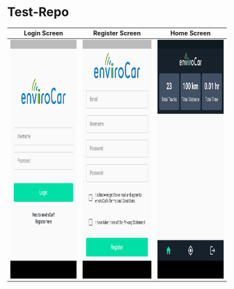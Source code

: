 # Test-Repo

|Login Screen|Register Screen|Home Screen|
|---------------------------------------------------------|------------------------------------------------------------|--------------------------------------------------------|
| <img width="300" height="550" src="./Screenshots/login_screen.jpeg"> | <img width="300" height="550" src="./Screenshots/register_screen.jpeg"> | <img width="300" height="550" src="./Screenshots/home_screen.jpeg"> | 
